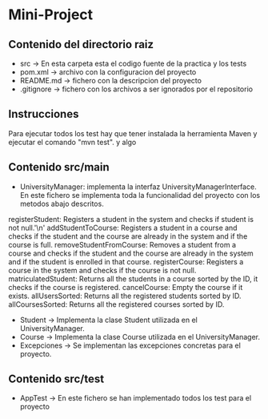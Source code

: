 # **Mini-Project**

## **Contenido del directorio raiz**
- src -> En esta carpeta esta el codigo fuente de la practica y los tests
- pom.xml -> archivo con la configuracion del proyecto
- README.md -> fichero con la descripcion del proyecto
- .gitignore -> fichero con los archivos a ser ignorados por el repositorio

## **Instrucciones**

Para ejecutar todos los test hay que tener instalada la herramienta Maven y ejecutar el comando "mvn test".
y algo

## **Contenido src/main**
- UniversityManager: implementa la interfaz UniversityManagerInterface. En este fichero se implementa toda la
  funcionalidad del proyecto con los metodos abajo descritos.

registerStudent: Registers a student in the system and checks if student is not null.'\n'
addStudentToCourse: Registers a student in a course and checks if the student and the course are already in the system and if the course is full.
removeStudentFromCourse: Removes a student from a course and checks if the student and the course are already in the system and if the student is enrolled in that course.
registerCourse: Registers a course in the system and checks if the course is not null. 
matriculatedStudent: Returns all the students in a course sorted by the ID, it checks if the course is registered.
cancelCourse: Empty the course if it exists.
allUsersSorted: Returns all the registered students sorted by ID.
allCoursesSorted: Returns all the registered courses sorted by ID.


- Student -> Implementa la clase Student utilizada en el UniversityManager.
- Course -> Implementa la clase Course utilizada en el UniversityManager.
- Excepciones -> Se implementan las excepciones concretas para el proyecto.

## **Contenido src/test**
- AppTest -> En este fichero se han implementado todos los test para el proyecto
